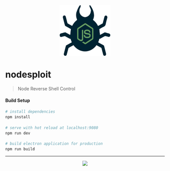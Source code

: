 <p align="center">
   <img width="160px" height="160px" src="https://raw.githubusercontent.com/HalasProject/nodesploit/master/src/renderer/assets/nodesploit.png?token=AKUVV673P24HBRHBHSXMW5K63L2OS" />
</p>


# nodesploit

> Node Reverse Shell Control

#### Build Setup

``` bash
# install dependencies
npm install

# serve with hot reload at localhost:9080
npm run dev

# build electron application for production
npm run build


```

---

<p align="center">
   <img src="https://i.ibb.co/zHdKpsJ/salahbentayeb.png" />
</p>

